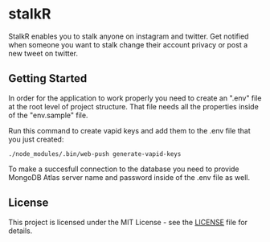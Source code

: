 # stalkR

StalkR enables you to stalk anyone on instagram and twitter. Get notified when someone you want to stalk change their account privacy or post a new tweet on twitter.

## Getting Started

In order for the application to work properly you need to create an ".env" file at the root level of project structure. That file needs all the properties inside of the "env.sample" file.

Run this command to create vapid keys and add them to the .env file that you just created:
```
./node_modules/.bin/web-push generate-vapid-keys
```

To make a succesfull connection to the database you need to provide MongoDB Atlas server name and password inside of the .env file as well.

## License

This project is licensed under the MIT License - see the [LICENSE](LICENSE) file for details.

